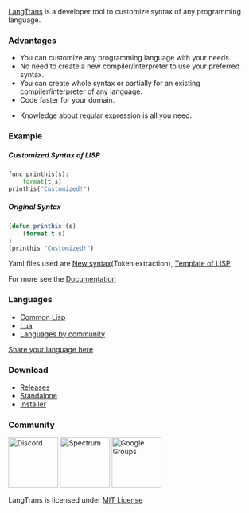 [LangTrans](https://github.com/LangTrans/LangTrans) is a developer tool to customize syntax of any programming language.

### Advantages
- You can customize any programming language with your needs.
- No need to create a new compiler/interpreter to use your preferred syntax.
- You can create whole syntax or partially for an existing compiler/interpreter of any language.
- Code faster for your domain.
* Knowledge about regular expression is all you need.

### Example
##### Customized Syntax of LISP

```python
func printhis(s):
	format(t,s)
printhis("Customized!")
```

##### Original Syntax 

```lisp
(defun printhis (s)
	(format t s)
)
(printhis "Customized!")
```
Yaml files used are [New syntax](https://github.com/LangTrans/LangTrans/blob/main/example/source.yaml)(Token extraction), [Template of LISP](https://github.com/LangTrans/LangTrans/blob/main/example/target.yaml)

For more see the [Documentation](https://langtrans.readthedocs.io/en/latest/)

### Languages
* [Common Lisp](https://github.com/B-R-P/LISP_Trans)
* [Lua](https://github.com/B-R-P/Lua_Trans)
* [Languages by community](https://docs.google.com/spreadsheets/d/e/2PACX-1vRCSAg_p2YrTd9Rr7s9HrLq0rAX1ewjN_ODAj42yg3Zmu4M5EDOp8j1wZjY8zboFpcctu2wpyyzmLhL/pubhtml)

[Share your language here](https://forms.gle/YDEKapaTZmJspyDeA)

### Download
- [Releases](https://github.com/LangTrans/LangTrans/releases)
- [Standalone](https://drive.google.com/uc?export=download&id=14lanbflcifeIM3PSCL3fF3rFxSBPrt7W)<br>
- [Installer](https://drive.google.com/uc?export=download&id=15soZJZCDrDP5KGVxvD5L9Sg7109XVc7y)

### Community
[<img src="https://discord.com/assets/2c21aeda16de354ba5334551a883b481.png" alt="Discord" style="height: 100px;width: 100px;"/>](https://discord.gg/3nDwppur5S)
[<img src="https://avatars.githubusercontent.com/u/25838825?s=200&v=4" alt="Spectrum" style="height: 100px;width: 100px;"/>](https://spectrum.chat/langtrans-community)
[<img src="https://www.gstatic.com/images/branding/product/2x/groups_48dp.png" alt="Google Groups" style="height: 100px;width: 100px;"/>](https://groups.google.com/g/langtrans-community)

LangTrans is licensed under [MIT License](https://raw.githubusercontent.com/B-R-P/LangTrans/main/LICENSE)
